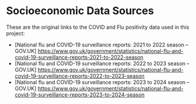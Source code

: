 # Socioeconomic Data Sources

These are the original links to the COVID and Flu positivity data used in this project:

- [National flu and COVID-19 surveillance reports: 2021 to 2022 season – GOV.UK] https://www.gov.uk/government/statistics/national-flu-and-covid-19-surveillance-reports-2021-to-2022-season
- [National flu and COVID-19 surveillance reports: 2022 to 2023 season – GOV.UK] https://www.gov.uk/government/statistics/national-flu-and-covid-19-surveillance-reports-2022-to-2023-season
- [National flu and COVID-19 surveillance reports: 2023 to 2024 season – GOV.UK] https://www.gov.uk/government/statistics/national-flu-and-covid-19-surveillance-reports-2023-to-2024-season
